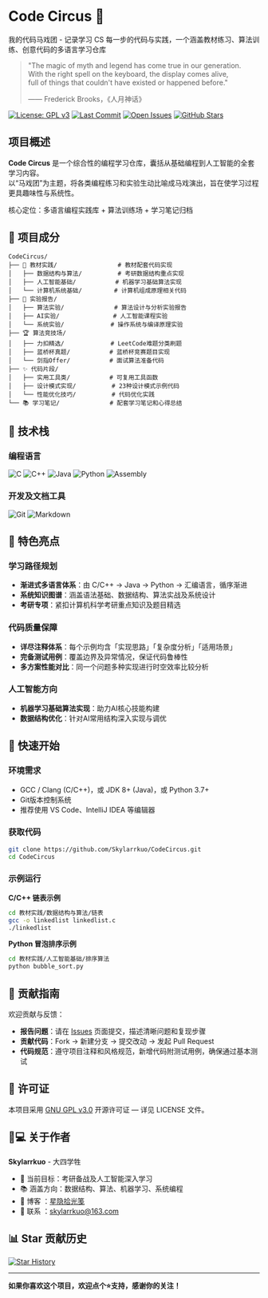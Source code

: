 # Code Circus 🎪

我的代码马戏团 - 记录学习 CS 每一步的代码与实践，一个涵盖教材练习、算法训练、创意代码的多语言学习仓库

> "The magic of myth and legend has come true in our generation.  
> With the right spell on the keyboard, the display comes alive,  
> full of things that couldn't have existed or happened before."  
>  
> —— Frederick Brooks，《人月神话》



[![License: GPL v3](https://img.shields.io/badge/License-GPLv3-blue.svg)](https://www.gnu.org/licenses/gpl-3.0)  [![Last Commit](https://img.shields.io/github/last-commit/Skylarrkuo/CodeCircus)](https://github.com/Skylarrkuo/CodeCircus/commits/main)  [![Open Issues](https://img.shields.io/github/issues/Skylarrkuo/CodeCircus)](https://github.com/Skylarrkuo/CodeCircus/issues)  [![GitHub Stars](https://img.shields.io/github/stars/Skylarrkuo/CodeCircus)](https://github.com/Skylarrkuo/CodeCircus/stargazers)  



## 项目概述

**Code Circus** 是一个综合性的编程学习仓库，囊括从基础编程到人工智能的全套学习内容。  
以“马戏团”为主题，将各类编程练习和实验生动比喻成马戏演出，旨在使学习过程更具趣味性与系统性。

核心定位：多语言编程实践库 + 算法训练场 + 学习笔记归档



## 🎪 项目成分

```plaintext
CodeCircus/
├── 📖 教材实践/                 # 教材配套代码实现
│   ├── 数据结构与算法/          # 考研数据结构重点实现
│   ├── 人工智能基础/           # 机器学习基础算法实现
│   └── 计算机系统基础/         # 计算机组成原理相关代码
├── 🔬 实验报告/
│   ├── 算法实验/              # 算法设计与分析实验报告
│   ├── AI实验/               # 人工智能课程实验
│   └── 系统实验/             # 操作系统与编译原理实验
├── 🏆 算法竞技场/
│   ├── 力扣精选/             # LeetCode难题分类刷题
│   ├── 蓝桥杯真题/           # 蓝桥杯竞赛题目实现
│   └── 剑指Offer/           # 面试算法准备代码
├── ✨ 代码片段/
│   ├── 实用工具类/           # 可复用工具函数
│   ├── 设计模式实现/          # 23种设计模式示例代码
│   └── 性能优化技巧/          # 代码优化实践
└── 📚 学习笔记/              # 配套学习笔记和心得总结
```



## 🚀 技术栈

### 编程语言

![C](https://img.shields.io/badge/C-A8B9CC?style=for-the-badge&logo=c&logoColor=white)  ![C++](https://img.shields.io/badge/C%2B%2B-00599C?style=for-the-badge&logo=c%2B%2B&logoColor=white)  ![Java](https://img.shields.io/badge/Java-007396?style=for-the-badge&logo=java&logoColor=white)  ![Python](https://img.shields.io/badge/Python-3776AB?style=for-the-badge&logo=python&logoColor=white)  ![Assembly](https://img.shields.io/badge/Assembly-6E4C13?style=for-the-badge&logo=assemblyscript&logoColor=white)  

### 开发及文档工具

![Git](https://img.shields.io/badge/Git-F05032?style=for-the-badge&logo=git&logoColor=white)  ![Markdown](https://img.shields.io/badge/Markdown-000000?style=for-the-badge&logo=markdown&logoColor=white)  



## 🌟 特色亮点

### 学习路径规划

- **渐进式多语言体系**：由 C/C++ → Java → Python → 汇编语言，循序渐进  
- **系统知识图谱**：涵盖语法基础、数据结构、算法实战及系统设计  
- **考研专项**：紧扣计算机科学考研重点知识及题目精选  

### 代码质量保障

- **详尽注释体系**：每个示例均含「实现思路」「复杂度分析」「适用场景」  
- **完备测试用例**：覆盖边界及异常情况，保证代码鲁棒性  
- **多方案性能对比**：同一个问题多种实现进行时空效率比较分析  

### 人工智能方向

- **机器学习基础算法实现**：助力AI核心技能构建  
- **数据结构优化**：针对AI常用结构深入实现与调优  



## 🏁 快速开始

### 环境需求

- GCC / Clang (C/C++)，或 JDK 8+ (Java)，或 Python 3.7+  
- Git版本控制系统  
- 推荐使用 VS Code、IntelliJ IDEA 等编辑器  

### 获取代码

```bash
git clone https://github.com/Skylarrkuo/CodeCircus.git
cd CodeCircus
```

### 示例运行

**C/C++ 链表示例**

```bash
cd 教材实践/数据结构与算法/链表
gcc -o linkedlist linkedlist.c
./linkedlist
```

**Python 冒泡排序示例**

```bash
cd 教材实践/人工智能基础/排序算法
python bubble_sort.py
```



## 🤝 贡献指南

欢迎贡献与反馈：

- **报告问题**：请在 [Issues](https://github.com/Skylarrkuo/CodeCircus/issues) 页面提交，描述清晰问题和复现步骤  
- **贡献代码**：Fork → 新建分支 → 提交改动 → 发起 Pull Request  
- **代码规范**：遵守项目注释和风格规范，新增代码附测试用例，确保通过基本测试  



## 📄 许可证

本项目采用 [GNU GPL v3.0](https://www.gnu.org/licenses/gpl-3.0.html) 开源许可证 — 详见 LICENSE 文件。



## 👨💻 关于作者

**Skylarrkuo** - 大四学牲  

- 🎯 当前目标：考研备战及人工智能深入学习  
- 📚 涵盖方向：数据结构、算法、机器学习、系统编程  
- 📝 博客 ：[星隐拾光笺](https://www.starin.top)  
- 📧 联系 ：[skylarrkuo@163.com](mailto:skylarrkuo@163.com)  



## 📊 Star 贡献历史

[![Star History](https://api.star-history.com/svg?repos=Skylarrkuo/CodeCircus&type=Date)](https://star-history.com/#Skylarrkuo/CodeCircus&Date)  

---

**如果你喜欢这个项目，欢迎点个⭐支持，感谢你的关注！**
